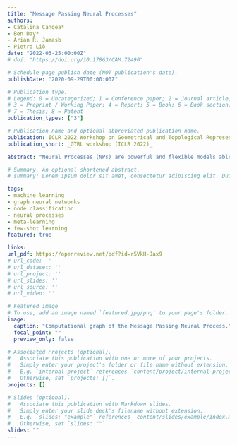 ```yaml
---
title: "Message Passing Neural Processes"
authors:
- Cătălina Cangea*
- Ben Day*
- Arian R. Jamasb
- Pietro Liò
date: "2022-03-25:00:00Z"
# doi: "https://doi.org/10.17863/CAM.72490"

# Schedule page publish date (NOT publication's date).
publishDate: "2020-09-29T00:00:00Z"

# Publication type.
# Legend: 0 = Uncategorized; 1 = Conference paper; 2 = Journal article;
# 3 = Preprint / Working Paper; 4 = Report; 5 = Book; 6 = Book section;
# 7 = Thesis; 8 = Patent
publication_types: ["3"]

# Publication name and optional abbreviated publication name.
publication: ICLR 2022 Workshop on Geometrical and Topological Representation Learning
publication_short: _GTRL workshop (ICLR 2022)_

abstract: "Neural Processes (NPs) are powerful and flexible models able to incorporate uncertainty when representing stochastic processes, while maintaining a linear time complexity. However, NPs produce a latent description by aggregating independent representations of context points and lack the ability to exploit relational information present in many datasets. This renders NPs ineffective in settings where the stochastic process is primarily governed by neighbourhood rules, such as cellular automata (CA), and limits performance for any task where relational information remains unused. We address this shortcoming by introducing Message Passing Neural Processes (MPNPs), the first class of NPs that explicitly makes use of relational structure within the model. Our evaluation shows that MPNPs thrive at lower sampling rates, on existing benchmarks and newly-proposed CA and Cora-Branched tasks. We further report strong generalisation over density-based CA rule-sets and significant gains in challenging arbitrary-labelling and few-shot learning setups."

# Summary. An optional shortened abstract.
# summary: Lorem ipsum dolor sit amet, consectetur adipiscing elit. Duis posuere tellus ac convallis placerat. Proin tincidunt magna sed ex sollicitudin condimentum.

tags:
- machine learning
- graph neural networks
- node classification
- neural processes
- meta-learning
- few-shot learning
featured: true

links:
url_pdf: https://openreview.net/pdf?id=r5VkH-Jax9
# url_code: ''
# url_dataset: ''
# url_project: ''
# url_slides: ''
# url_source: ''
# url_video: ''

# Featured image
# To use, add an image named `featured.jpg/png` to your page's folder.
image:
  caption: "Computational graph of the Message Passing Neural Process."
  focal_point: ""
  preview_only: false

# Associated Projects (optional).
#   Associate this publication with one or more of your projects.
#   Simply enter your project's folder or file name without extension.
#   E.g. `internal-project` references `content/project/internal-project/index.md`.
#   Otherwise, set `projects: []`.
projects: []

# Slides (optional).
#   Associate this publication with Markdown slides.
#   Simply enter your slide deck's filename without extension.
#   E.g. `slides: "example"` references `content/slides/example/index.md`.
#   Otherwise, set `slides: ""`.
slides: ""
---
```

